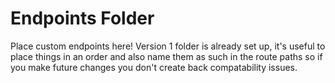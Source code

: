 ﻿# Endpoints Folder
Place custom endpoints here! Version 1 folder is already set up, it's useful to place things in an order and also name them as such in the route paths so if you make future changes you don't create back compatability issues.